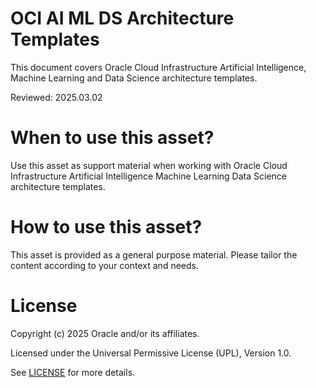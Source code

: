 # OCI AI ML DS Architecture Templates
 
This document covers Oracle Cloud Infrastructure Artificial Intelligence, Machine Learning and Data Science architecture templates.

Reviewed: 2025.03.02
 

# When to use this asset?

Use this asset as support material when working with Oracle Cloud Infrastructure Artificial Intelligence Machine Learning Data Science architecture templates.


# How to use this asset?

This asset is provided as a general purpose material. Please tailor the content according to your context and needs.


# License
 
Copyright (c) 2025 Oracle and/or its affiliates.
 
Licensed under the Universal Permissive License (UPL), Version 1.0.
 
See [LICENSE](https://github.com/oracle-devrel/technology-engineering/blob/main/LICENSE) for more details.
